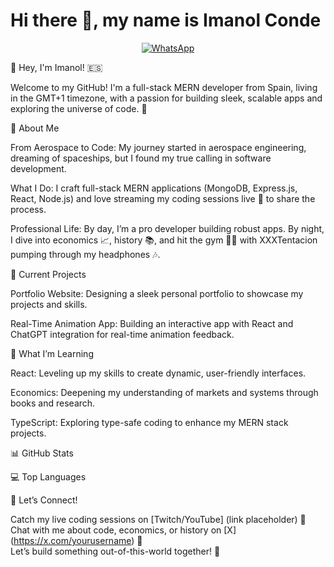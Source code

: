 # Hi there 👋, my name is Imanol Conde

<div align="center" >
      <a href="https://wa.me/34627188184" target="_blank">
        <img src="https://img.shields.io/badge/WhatsApp-25D366?style=for-the-badge&logo=whatsapp&logoColor=white" alt="WhatsApp"/>
      </a>
</div>



🌟 Hey, I'm Imanol! 🇪🇸

Welcome to my GitHub! I'm a full-stack MERN developer from Spain, living in the GMT+1 timezone, with a passion for building sleek, scalable apps and exploring the universe of code. 🚀  

🚀 About Me

From Aerospace to Code: My journey started in aerospace engineering, dreaming of spaceships, but I found my true calling in software development.  

What I Do: I craft full-stack MERN applications (MongoDB, Express.js, React, Node.js) and love streaming my coding sessions live 🔴 to share the process.  

Professional Life: By day, I’m a pro developer building robust apps. By night, I dive into economics 📈, history 📚, and hit the gym 🏋️‍♂️ with XXXTentacion pumping through my headphones 🎶.


🔭 Current Projects
  

Portfolio Website: Designing a sleek personal portfolio to showcase my projects and skills.

  

Real-Time Animation App: Building an interactive app with React and ChatGPT integration for real-time animation feedback.

🌱 What I’m Learning
  

React: Leveling up my skills to create dynamic, user-friendly interfaces.

  

Economics: Deepening my understanding of markets and systems through books and research.

  

TypeScript: Exploring type-safe coding to enhance my MERN stack projects.

📊 GitHub Stats
  
💻 Top Languages
  
🌈 Let’s Connect!

Catch my live coding sessions on [Twitch/YouTube] (link placeholder) 🔴  
Chat with me about code, economics, or history on [X] (https://x.com/yourusername) 📩  
Let’s build something out-of-this-world together! 🚀
